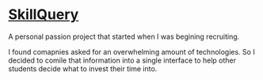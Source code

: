 # [SkillQuery](skillquery.com)

A personal passion project that started when I was begining recruiting. 

I found comapnies asked for an overwhelming amount of technologies. So I decided to comile that information into a single interface to help other students decide what to invest their time into. 
